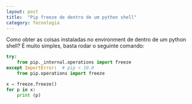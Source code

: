 ```yaml
---
layout: post
title:  "Pip freeze de dentro de um python shell"
category: Tecnologia
---
```


Como obter as coisas instaladas no environment de dentro de um python shell? É muito simples, basta rodar o seguinte comando:

``` python
try:
    from pip._internal.operations import freeze
except ImportError:  # pip < 10.0
    from pip.operations import freeze

x = freeze.freeze()
for p in x:
    print (p)
```
